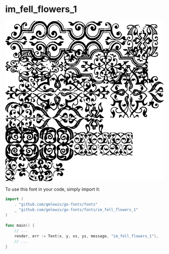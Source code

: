 # im_fell_flowers_1

![im_fell_flowers_1](im_fell_flowers_1.png)

To use this font in your code, simply import it:

```go
import (
	. "github.com/gmlewis/go-fonts/fonts"
	_ "github.com/gmlewis/go-fonts/fonts/im_fell_flowers_1"
)

func main() {
	// ...
	render, err := Text(x, y, xs, ys, message, "im_fell_flowers_1"),
	// ...
}
```

